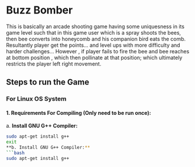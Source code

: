# Buzz Bomber
 This is basically an arcade shooting game having some uniquesness in its game level such that in this game user which is a spray shoots the bees, then bee converts into honeycomb and his companion bird eats the comb. Resultantly player get the points... and level ups with more difficulty and harder challenges... However , if player fails to fire the bee and bee reaches at bottom position , which then pollinate at that position; which ultimately restricts the player left right movement.

## Steps to run the Game
### For Linux OS System

#### 1. Requirements For Compiling (Only need to be run once):  
   a. **Install GNU G++ Compiler:**  
   ```bash
   sudo apt-get install g++
exit
 **b. Install GNU G++ Compiler:**  
   ```bash
   sudo apt-get install g++


